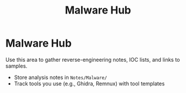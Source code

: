 ﻿---
title: "Malware Hub"
tags: [hub, malware]
cssclass: simple-note
---

# Malware Hub

Use this area to gather reverse-engineering notes, IOC lists, and links to samples.

- Store analysis notes in `Notes/Malware/`
- Track tools you use (e.g., Ghidra, Remnux) with tool templates
